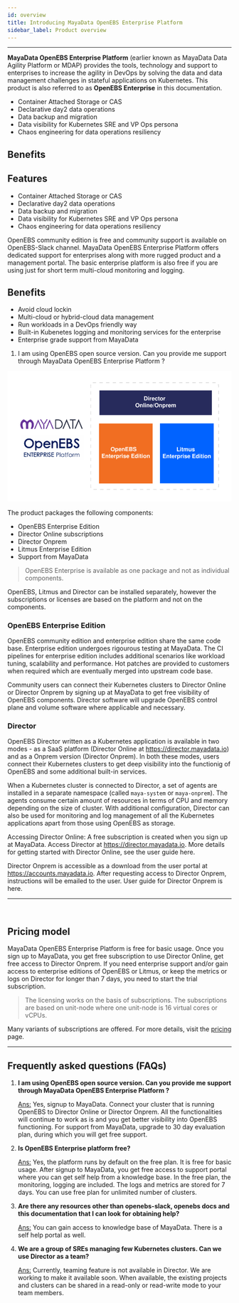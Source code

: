 ```yaml
---
id: overview
title: Introducing MayaData OpenEBS Enterprise Platform
sidebar_label: Product overview
---
```


------

**MayaData OpenEBS Enterprise Platform** (earlier known as MayaData Data Agility Platform or MDAP) provides the tools, technology and support to enterprises to increase the agility in DevOps by solving the data and data management challenges in stateful applications on Kubernetes. This product is also referred to as **OpenEBS Enterprise** in this documentation.



- Container Attached Storage or CAS
- Declarative day2 data operations
- Data backup and migration
- Data visibility for Kubernetes SRE and VP Ops persona
- Chaos engineering for data operations resiliency

## Benefits


## Features 

- Container Attached Storage or CAS
- Declarative day2 data operations
- Data backup and migration
- Data visibility for Kubernetes SRE and VP Ops persona
- Chaos engineering for data operations resiliency


OpenEBS community edition is free and community support is available on OpenEBS-Slack channel. MayaData OpenEBS Enterprise Platform offers dedicated support for enterprises along with more rugged product and a management portal. The basic enterprise platform is also free if you are using just for short term multi-cloud monitoring and logging.  


## Benefits

- Avoid cloud lockin
- Multi-cloud or hybrid-cloud data management
- Run workloads in a DevOps friendly way
- Built-in Kubenetes logging and monitoring services for the enterprise
- Enterprise grade support from MayaData


1. I am using OpenEBS open source version. Can you provide me support through MayaData OpenEBS Enterprise Platform ? 


<img src="/docs/assets/product/moep.svg" alt="Components of MayaData OpenEBS Enterprise Platform" style="width:600px;">

The product packages the following components:

- OpenEBS Enterprise Edition
- Director Online subscriptions
- Director Onprem
- Litmus Enterprise Edition
- Support from MayaData



> OpenEBS Enterprise is available as one package and not as individual components.

OpenEBS, Litmus and Director can be installed separately, however the subscriptions or licenses are based on the platform and not on the components. 



### OpenEBS Enterprise Edition

OpenEBS community edition and enterprise edition share the same code base. Enterprise edition undergoes rigourous testing at MayaData. The CI pipelines for enterprise edition includes additional scenarios like workload tuning, scalability and performance. Hot patches are provided to customers when required which are eventually merged into upstream code base.



Community users can connect their Kubernetes clusters to Director Online or Director Onprem by signing up at MayaData to get free visibility of OpenEBS components. Director software will upgrade OpenEBS control plane and volume software where applicable and necessary.

### Director

OpenEBS Director written as a Kubernetes application is available in two modes - as a SaaS platform (Director Online at https://director.mayadata.io) and as a Onprem version (Director Onprem). In both these modes, users connect their Kubernetes clusters to get deep visibility into the functionig of OpenEBS and some additional built-in services. 

When a Kubernetes cluster is connected to Director, a set of agents are installed in a separate namespace (called `maya-system` or `maya-onprem`). The agents consume certain amount of resources in terms of CPU and memory depending on the size of cluster. With additional configuration, Director can also be used for monitoring and log management of all the Kubernetes applications apart from those using OpenEBS as storage. 

Accessing Director Online: A free subscription is created when you sign up at MayaData. Access Director at https://director.mayadata.io. More details for getting started with Director Online, see the user guide here.

Director Onprem is accessible as a download from the user portal at https://accounts.mayadata.io. After requesting access to Director Onprem, instructions will be emailed to the user. User guide for Director Onprem is here.



<hr>​

## Pricing model 

MayaData OpenEBS Enterprise Platform is free for basic usage. Once you sign up to MayaData, you get free subscription to use Director Online, get free access to Director Onprem. If you need enterprise support and/or gain access to enterprise editions of OpenEBS or Litmus, or keep the metrics or logs on Director for longer than 7 days, you need to start the trial subscription. 

> The licensing works on the basis of subscriptions. The subscriptions are based on unit-node where one unit-node is 16 virtual cores or vCPUs.

Many variants of subscriptions are offered. For more details, visit the [pricing](<https://mayadata.io/get-pricing>) page. 

<hr>

## Frequently asked questions (FAQs)

1. **I am using OpenEBS open source version. Can you provide me support through MayaData OpenEBS Enterprise Platform ?** 

   <u>Ans:</u> Yes, signup to MayaData. Connect your cluster that is running OpenEBS to Director Online or Director Onprem. All the functionalities will continue to work as is and you get better visibility into OpenEBS functioning. For support from MayaData, upgrade to 30 day evaluation plan, during which you will get free support. 

2. **Is OpenEBS Enterprise platform free?**

   <u>Ans:</u> Yes, the platform runs by default on the free plan. It is free for basic usage. After signup to MayaData, you get free access to support portal where you can get self help from a knowledge base. In the free plan, the monitoring, logging are included. The logs and metrics are stored for 7 days. You can use free plan for unlimited number of clusters.

3. **Are there any resources other than openebs-slack, openebs docs and this documentation that I can look for obtaining help?**

   <u>Ans:</u> You can gain access to knowledge base of MayaData. There is a self help portal as well. 

4. **We are a group of SREs managing few Kubernetes clusters. Can we use Director as a team?** 

   <u>Ans:</u> Currently, teaming feature is not available in Director. We are working to make it available soon. When available, the existing projects and clusters can be shared in a read-only or read-write mode to your team members.



